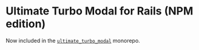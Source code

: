 # Ultimate Turbo Modal for Rails (NPM edition)

Now included in the [`ultimate_turbo_modal`](https://github.com/cmer/ultimate_turbo_modal) monorepo.


